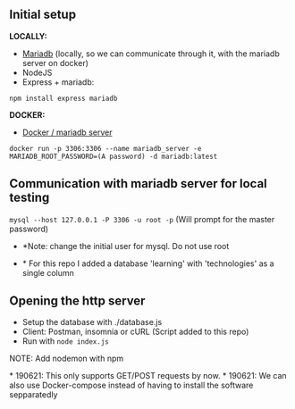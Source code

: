 ## Initial setup

**LOCALLY:**

- [Mariadb](https://mariadb.com/kb/en/mariadb-package-repository-setup-and-usage/) (locally, so we can communicate through it, with the mariadb server on docker)
- NodeJS 
- Express + mariadb: 

`npm install express mariadb`

**DOCKER:**

- [Docker / mariadb server](https://hub.docker.com/_/mariadb)

`docker run -p 3306:3306 --name mariadb_server -e MARIADB_ROOT_PASSWORD=(A password) -d mariadb:latest`


## Communication with mariadb server for local testing

`mysql --host 127.0.0.1 -P 3306 -u root -p`
(Will prompt for the master password)

- \*Note: change the initial user for mysql. Do not use root

- \* For this repo I added a database 'learning' with 'technologies' as a single column

## Opening the http server

- Setup the database with ./database.js
- Client: Postman, insomnia or cURL (Script added to this repo)
- Run with `node index.js`

NOTE: Add nodemon with npm

\* 190621: This only supports GET/POST requests by now.
\* 190621: We can also use Docker-compose instead of having to install the software sepparatedly
